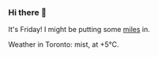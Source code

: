 ### Hi there :wave:

It's Friday! I might be putting some [miles](https://www.strava.com/athletes/889963) in.

Weather in Toronto: mist, at +5°C.
